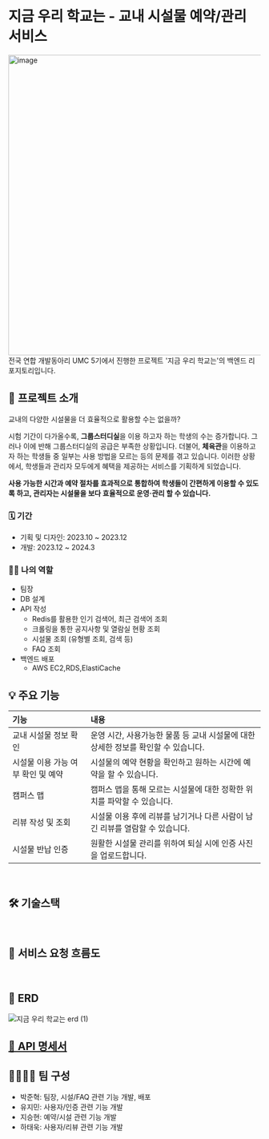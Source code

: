 # 지금 우리 학교는 - 교내 시설물 예약/관리 서비스
<img width="600" alt="image" src="https://github.com/user-attachments/assets/c370b701-28a5-4edd-a5fe-2b1fc2439492">
<br>
전국 연합 개발동아리 UMC 5기에서 진행한 프로젝트 '지금 우리 학교는'의 백엔드 리포지토리입니다.

## 🏫 프로젝트 소개

교내의 다양한 시설물을 더 효율적으로 활용할 수는 없을까?

시험 기간이 다가올수록, **그룹스터디실**을 이용 하고자 하는 학생의 수는 증가합니다. 그러나 이에 반해 그룹스터디실의 공급은 부족한 상황입니다. 더불어,  **체육관**을 이용하고자 하는 학생들 중 일부는 사용 방법을 모르는 등의 문제를 겪고 있습니다.
이러한 상황에서, 학생들과 관리자 모두에게 혜택을 제공하는 서비스를 기획하게 되었습니다.

**사용 가능한 시간과 예약 절차를 효과적으로 통합하여 학생들이 간편하게 이용할 수 있도록 하고, 관리자는 시설물을 보다 효율적으로 운영·관리 할 수 있습니다.**

### 🗓️ 기간
* 기획 및 디자인: 2023.10 ~ 2023.12
* 개발: 2023.12 ~ 2024.3

### 🧑‍💻 나의 역할
* 팀장
* DB 설계
* API 작성
    * Redis를 활용한 인기 검색어, 최근 검색어 조회
    * 크롤링을 통한 공지사항 및 열람실 현황 조회
    * 시설물 조회 (유형별 조회, 검색 등)
    * FAQ 조회
* 백엔드 배포
    * AWS EC2,RDS,ElastiCache
      <br>

## 💡 주요 기능

| 기능                   | 내용                                               |
|:---------------------|:-------------------------------------------------|
| 교내 시설물 정보 확인         | 운영 시간, 사용가능한 물품 등 교내 시설물에 대한 상세한 정보를 확인할 수 있습니다. |
| 시설물 이용 가능 여부 확인 및 예약 | 시설물의 예약 현황을 확인하고 원하는 시간에 예약을 할 수 있습니다.           |
| 캠퍼스 맵                | 캠퍼스 맵을 통해 모르는 시설물에 대한 정확한 위치를 파악할 수 있습니다.        |
| 리뷰 작성 및 조회           | 시설물 이용 후에 리뷰를 남기거나 다른 사람이 남긴 리뷰를 열람할 수 있습니다.     |
| 시설물 반납 인증            | 원활한 시설물 관리를 위하여 퇴실 시에 인증 사진을 업로드합니다.             |
<br>

## 🛠️ 기술스택
<br>

## 📂 서비스 요청 흐름도
<br>

## 📂 ERD
![지금 우리 학교는 erd (1)](https://github.com/user-attachments/assets/b6a4964a-0c8d-47c4-b7e4-7ca3c57734ad)

## [📂 API 명세서](https://spicy-lillipilli-407.notion.site/API-13d6a72d1937802ca4f4cba44697a17d)

## 👨‍👩‍👧‍👦 팀 구성
* 박준혁: 팀장, 시설/FAQ 관련 기능 개발, 배포
* 유지민: 사용자/인증 관련 기능 개발
* 지승현: 예약/시설 관련 기능 개발
* 하태욱: 사용자/리뷰 관련 기능 개발
